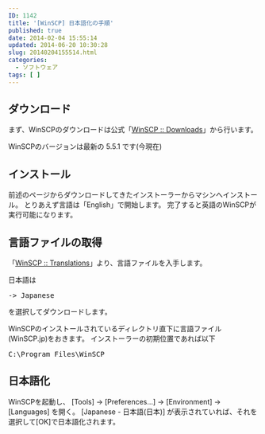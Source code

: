 ```yaml
---
ID: 1142
title: '[WinSCP] 日本語化の手順'
published: true
date: 2014-02-04 15:55:14
updated: 2014-06-20 10:30:28
slug: 20140204155514.html
categories:
  - ソフトウェア
tags: [ ]
---
```

<h2>ダウンロード</h2>
まず、WinSCPのダウンロードは公式「<a href="http://winscp.net/eng/download.php">WinSCP :: Downloads</a>」から行います。
<p class="alert alert-info">WinSCPのバージョンは最新の 5.5.1 です(今現在)</p>
<!--more-->
<h2>インストール</h2>
前述のページからダウンロードしてきたインストーラーからマシンへインストール。
とりあえず言語は「English」で開始します。
完了すると英語のWinSCPが実行可能になります。

<h2>言語ファイルの取得</h2>
「<a href="http://winscp.net/eng/translations.php">WinSCP :: Translations</a>」より、言語ファイルを入手します。

日本語は<pre>-> Japanese</pre>を選択してダウンロードします。

WinSCPのインストールされているディレクトリ直下に言語ファイル(WinSCP.jp)をおきます。
インストーラーの初期位置であれば以下
<pre>C:\Program Files\WinSCP</pre>

<h2>日本語化</h2>
WinSCPを起動し、 [Tools] -> [Preferences...] -> [Environment] -> [Languages] を開く。
[Japanese - 日本語(日本)] が表示されていれば、それを選択して[OK]で日本語化されます。